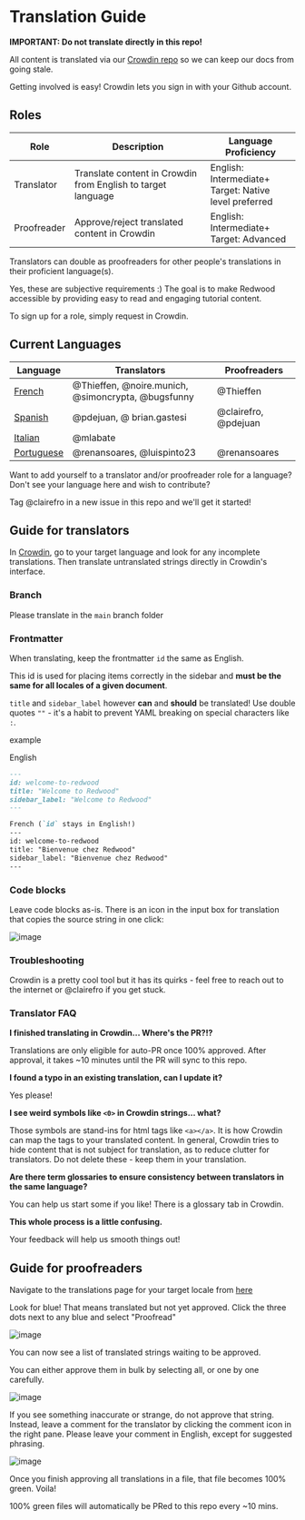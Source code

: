 # Translation Guide

**IMPORTANT: Do not translate directly in this repo!**

All content is translated via our [Crowdin repo](https://crowdin.com/project/learn-redwoodjs/) so we can keep our docs from going stale.

Getting involved is easy! Crowdin lets you sign in with your Github account.

## Roles

| Role        | Description                                                  | Language Proficiency                                        |
| ----------- | ------------------------------------------------------------ | ----------------------------------------------------------- |
| Translator  | Translate content in Crowdin from English to target language | English: Intermediate+ <br />Target: Native level preferred |
| Proofreader | Approve/reject translated content in Crowdin                 | English: Intermediate+ <br />Target: Advanced               |

Translators can double as proofreaders for other people's translations in their proficient language(s).

Yes, these are subjective requirements :) The goal is to make Redwood accessible by providing easy to read and engaging tutorial content.

To sign up for a role, simply request in Crowdin.

## Current Languages

| Language | Translators | Proofreaders |
| -------- | ----------- | ------------ |
| [French](https://crowdin.com/project/learn-redwoodjs/fr#)   | @Thieffen, @noire.munich, @simoncrypta, @bugsfunny  | @Thieffen    |
| [Spanish](https://crowdin.com/project/learn-redwoodjs/es-ES#)   | @pdejuan, @ brian.gastesi  | @clairefro, @pdejuan    |
| [Italian](https://crowdin.com/project/learn-redwoodjs/it#)   | @mlabate  |    |
| [Portuguese](https://crowdin.com/project/learn-redwoodjs/it#)   | @renansoares, @luispinto23  |  @renansoares   |

Want to add yourself to a translator and/or proofreader role for a language? Don't see your language here and wish to contribute?

Tag @clairefro in a new issue in this repo and we'll get it started!

## Guide for translators

In [Crowdin](https://crowdin.com/project/learn-redwoodjs), go to your target language and look for any incomplete translations. Then translate untranslated strings directly in Crowdin's interface.

### Branch

Please translate in the `main` branch folder

### Frontmatter

When translating, keep the frontmatter `id` the same as English. 

This id is used for placing items correctly in the sidebar and **must be the same for all locales of a given document**.

`title` and `sidebar_label` however **can** and **should** be translated! Use double quotes `""` - it's a habit to prevent YAML breaking on special characters like `:`.

example

English
```md
---
id: welcome-to-redwood
title: "Welcome to Redwood"
sidebar_label: "Welcome to Redwood"
---

French (`id` stays in English!)
---
id: welcome-to-redwood
title: "Bienvenue chez Redwood"
sidebar_label: "Bienvenue chez Redwood"
---
```

### Code blocks
Leave code blocks as-is. There is an icon in the input box for translation that copies the source string in one click: 

![image](https://user-images.githubusercontent.com/9841162/109427680-5c9a1300-79a8-11eb-9a0c-c28cfa781db5.png)

### Troubleshooting

Crowdin is a pretty cool tool but it has its quirks - feel free to reach out to the internet or @clairefro if you get stuck.

### Translator FAQ

**I finished translating in Crowdin... Where's the PR?!?**

Translations are only eligible for auto-PR once 100% approved. After approval, it takes ~10 minutes until the PR will sync to this repo.

**I found a typo in an existing translation, can I update it?**

Yes please!

**I see weird symbols like `<0>` in Crowdin strings... what?**

Those symbols are stand-ins for html tags like `<a></a>`. It is how Crowdin can map the tags to your translated content. In general, Crowdin tries to hide content that is not subject for translation, as to reduce clutter for translators. Do not delete these - keep them in your translation.

**Are there term glossaries to ensure consistency between translators in the same language?**

You can help us start some if you like! There is a glossary tab in Crowdin.

**This whole process is a little confusing.**

Your feedback will help us smooth things out!

## Guide for proofreaders

Navigate to the translations page for your target locale from [here](https://crowdin.com/project/learn-redwoodjs)

Look for blue! That means translated but not yet approved. Click the three dots next to any blue and select "Proofread"

![image](https://user-images.githubusercontent.com/9841162/110227528-224fda80-7eae-11eb-933f-c1b529f856e7.png)


You can now see a list of translated strings waiting to be approved.

You can either approve them in bulk by selecting all, or one by one carefully.

![image](https://user-images.githubusercontent.com/9841162/110227545-50cdb580-7eae-11eb-871d-e31b0f495d99.png)

If you see something inaccurate or strange, do not approve that string. Instead, leave a comment for the translator by clicking the comment icon in the right pane. Please leave your comment in English, except for suggested phrasing.

![image](https://user-images.githubusercontent.com/9841162/110227609-f719bb00-7eae-11eb-87a6-b422accbae48.png)

Once you finish approving all translations in a file, that file becomes 100% green. Voila!

100% green files will automatically be PRed to this repo every ~10 mins.





